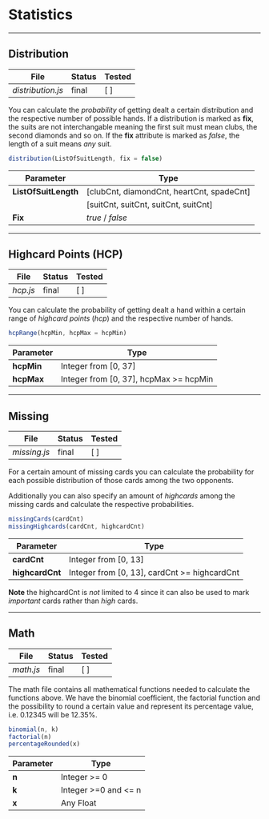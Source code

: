 # Statistics


---

## Distribution
| File | Status | Tested |
| ------ | ------ | ------ |
| *distribution.js* | final | [ ] |

You can calculate the *probability* of getting dealt a certain distribution and the respective number of possible hands.
If a distribution is marked as **fix**, the suits are not interchangable meaning the first suit must mean clubs, the second diamonds and so on.
If the **fix** attribute is marked as *false*, the length of a suit means *any* suit.

```javascript
distribution(ListOfSuitLength, fix = false)
```

| Parameter | Type |
| ------ | ------ |
| **ListOfSuitLength** | [clubCnt, diamondCnt, heartCnt, spadeCnt] |
| | [suitCnt, suitCnt, suitCnt, suitCnt]
| **Fix** | *true* / *false* |

---

## Highcard Points (HCP)
| File | Status | Tested |
| ------ | ------ | ------ |
| *hcp.js* | final | [ ] |

You can calculate the probability of getting dealt a hand within a certain range of *highcard points* (*hcp*) and the respective number of hands.

```javascript
hcpRange(hcpMin, hcpMax = hcpMin)
```

| Parameter | Type |
| ------ | ------ |
| **hcpMin** | Integer from [0, 37] |
| **hcpMax** | Integer from [0, 37], hcpMax >= hcpMin |

---

## Missing
| File | Status | Tested |
| ------ | ------ | ------ |
| *missing.js* | final | [ ] |

For a certain amount of missing cards you can calculate the probability for each possible distribution of those cards among the two opponents.

Additionally you can also specify an amount of *highcards* among the missing cards and calculate the respective probabilities.

```javascript
missingCards(cardCnt)
missingHighcards(cardCnt, highcardCnt)
```

| Parameter | Type |
| ------ | ------ |
| **cardCnt** | Integer from [0, 13] |
| **highcardCnt** | Integer from [0, 13], cardCnt >= highcardCnt |

**Note** the highcardCnt is *not* limited to 4 since it can also be used to mark *important* cards rather than *high* cards.

---

## Math
| File | Status | Tested |
| ------ | ------ | ------ |
| *math.js* | final | [ ] |

The math file contains all mathematical functions needed to calculate the functions above.
We have the binomial coefficient, the factorial function and the possibility to round a certain value and represent its percentage value, i.e. 0.12345 will be 12.35%.

```javascript
binomial(n, k)
factorial(n)
percentageRounded(x)
```

| Parameter | Type |
| ------ | ------ |
| **n** | Integer >= 0 |
| **k** | Integer >=0 and <= n|
| **x** | Any Float |